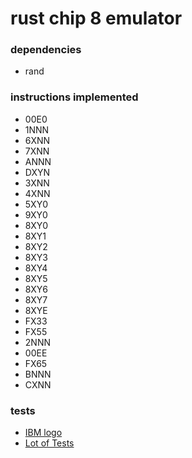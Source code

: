 # rust chip 8 emulator

### dependencies
- rand


### instructions implemented
- 00E0
- 1NNN
- 6XNN
- 7XNN
- ANNN
- DXYN
- 3XNN
- 4XNN
- 5XY0
- 9XY0
- 8XY0
- 8XY1
- 8XY2
- 8XY3
- 8XY4
- 8XY5
- 8XY6
- 8XY7
- 8XYE
- FX33
- FX55
- 2NNN
- 00EE
- FX65
- BNNN
- CXNN

### tests
- [IBM logo](https://github.com/loktar00/chip8/blob/master/roms/IBM%20Logo.ch8)
- [Lot of Tests](https://github.com/corax89/chip8-test-rom)
